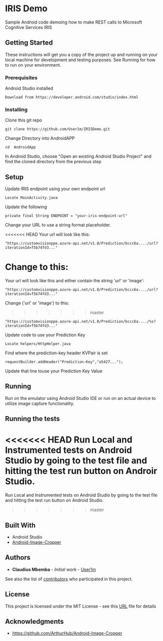# IRIS Demo

Sample Android code demoing how to make REST calls to Microsoft Cognitive Services IRIS

## Getting Started

These instructions will get you a copy of the project up and running on your local machine for development and testing purposes. See Running for how to run on your environment.

### Prerequisites

Android Studio installed

```
Download from https://developer.android.com/studio/index.html
```

### Installing

Clone this git repo
```
git clone https://github.com/User1m/IRISDemo.git
```

Change Directory into AndroidAPP
```
cd  AndroidApp
```
In Android Studio, choose "Open an existing Android Studio Project" and find the cloned directory from the previous step

## Setup

Update IRIS endpoint using your own endpoint url
```
Locate MainActivity.java
```

Update the following 
```
private final String ENDPOINT = "your-iris-endpoint-url"
```

Change your URL to use a string format placeholder.

<<<<<<< HEAD
Your url will look like this:
```
"https://customvisionppe.azure-api.net/v1.0/Prediction/bccc6a..../url?iterationId=f5b74fd3..."
```
Change to this:
=======
Your url will look like this and either contain the string 'url' or 'image':
```
"https://customvisionppe.azure-api.net/v1.0/Prediction/bccc6a..../url?iterationId=f5b74fd3..."
```
Change ('url' or 'image') to this:
>>>>>>> master
```
"https://customvisionppe.azure-api.net/v1.0/Prediction/bccc6a..../%s?iterationId=f5b74fd3..."
```

Update code to use your Prediction Key
```
Locate helpers/HttpHelper.java
```

Find where the prediction-key header KVPair is set
```
requestBuilder.addHeader("Prediction-Key","a5427...");
```

Update that line touse your Prediction Key Value

## Running

Run on the emulator using Android Studio IDE or run on an actual device to utilize image capture functionality.

## Running the tests

<<<<<<< HEAD
Run Local and Instrumented tests on Android Studio by going to the test file and hitting the test run button on Androir Studio.
=======
Run Local and Instrumented tests on Android Studio by going to the test file and hitting the test run button on Android Studio.
>>>>>>> master

## Built With

* Android Studio
* [Android-Image-Cropper](https://github.com/ArthurHub/Android-Image-Cropper)

## Authors

* **Claudius Mbemba** - *Initial work* - [User1m](https://github.com/user1m)

See also the list of [contributors](https://github.com/User1m/IRISDemo/contributors) who participated in this project.

## License

This project is licensed under the MIT License - see this [URL](https://opensource.org/licenses/MIT) file for details

## Acknowledgments

* https://github.com/ArthurHub/Android-Image-Cropper
